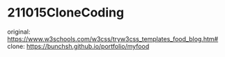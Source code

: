 # 211015CloneCoding
original: https://www.w3schools.com/w3css/tryw3css_templates_food_blog.htm# </br>
clone: https://bunchsh.github.io/portfolio/myfood
